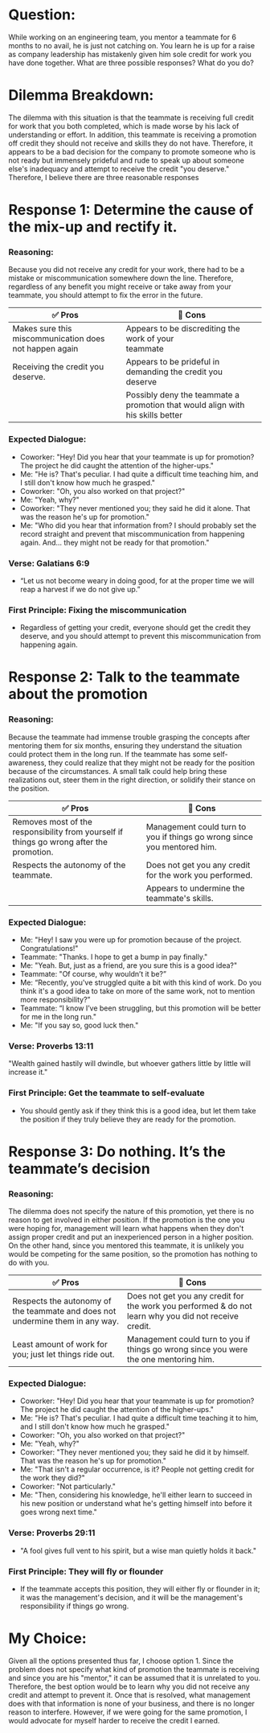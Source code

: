 # Question:
While working on an engineering team, you mentor a teammate for 6 months to no avail, he is just not catching on. You learn he is up for a raise as company leadership has mistakenly given him sole credit for work you have done together. What are three possible responses? What do you do?
# Dilemma Breakdown:
The dilemma with this situation is that the teammate is receiving full credit for work that you both completed, which is made worse by his lack of understanding or effort. In addition, this teammate is receiving a promotion off credit they should not receive and skills they do not have. Therefore, it appears to be a bad decision for the company to promote someone who is not ready but immensely prideful and rude to speak up about someone else's inadequacy and attempt to receive the credit "you deserve." Therefore, I believe there are three reasonable responses

# Response 1: Determine the cause of the mix-up and rectify it.
### Reasoning:
Because you did not receive any credit for your work, there had to be a mistake or miscommunication somewhere down the line. Therefore, regardless of any benefit you might receive or take away from your teammate, you should attempt to fix the error in the future.

| ✅ Pros                                                 | 🚫 Cons                                                                        |
| ------------------------------------------------------ | ------------------------------------------------------------------------------ |
| Makes sure this miscommunication does not happen again | Appears to be discrediting the work of your teammate                           |
| Receiving the credit you deserve.                      | Appears to be prideful in demanding the credit you deserve                     |
|                                                        | Possibly deny the teammate a promotion that would align with his skills better |
### Expected Dialogue:
- Coworker: "Hey! Did you hear that your teammate is up for promotion? The project he did caught the attention of the higher-ups."
- Me: "He is? That's peculiar. I had quite a difficult time teaching him, and I still don't know how much he grasped."
- Coworker: "Oh, you also worked on that project?"
- Me: "Yeah, why?"
- Coworker: "They never mentioned you; they said he did it alone. That was the reason he's up for promotion."
- Me: "Who did you hear that information from? I should probably set the record straight and prevent that miscommunication from happening again. And... they might not be ready for that promotion."
### Verse: Galatians 6:9
- “Let us not become weary in doing good, for at the proper time we will reap a harvest if we do not give up.”
### First Principle: Fixing the miscommunication
- Regardless of getting your credit, everyone should get the credit they deserve, and you should attempt to prevent this miscommunication from happening again.

# Response 2: Talk to the teammate about the promotion
### Reasoning:
Because the teammate had immense trouble grasping the concepts after mentoring them for six months, ensuring they understand the situation could protect them in the long run. If the teammate has some self-awareness, they could realize that they might not be ready for the position because of the circumstances. A small talk could help bring these realizations out, steer them in the right direction, or solidify their stance on the position.

| ✅ Pros                                                                                   | 🚫 Cons                                                                 |
| ---------------------------------------------------------------------------------------- | ----------------------------------------------------------------------- |
| Removes most of the responsibility from yourself if things go wrong after the promotion. | Management could turn to you if things go wrong since you mentored him. |
| Respects the autonomy of the teammate.                                                   | Does not get you any credit for the work you performed.                 |
|                                                                                          | Appears to undermine the teammate's skills.                             |
### Expected Dialogue:
- Me: "Hey! I saw you were up for promotion because of the project. Congratulations!"
- Teammate: "Thanks. I hope to get a bump in pay finally."
- Me: "Yeah. But, just as a friend, are you sure this is a good idea?"
- Teammate: "Of course, why wouldn’t it be?”
- Me: “Recently, you've struggled quite a bit with this kind of work. Do you think it's a good idea to take on more of the same work, not to mention more responsibility?”
- Teammate: “I know I’ve been struggling, but this promotion will be better for me in the long run."
- Me: "If you say so, good luck then."
### Verse: Proverbs 13:11
"Wealth gained hastily will dwindle, but whoever gathers little by little will increase it."
### First Principle: Get the teammate to self-evaluate
- You should gently ask if they think this is a good idea, but let them take the position if they truly believe they are ready for the promotion.

# Response 3: Do nothing. It’s the teammate’s decision

### Reasoning:

The dilemma does not specify the nature of this promotion, yet there is no reason to get involved in either position. If the promotion is the one you were hoping for, management will learn what happens when they don't assign proper credit and put an inexperienced person in a higher position. On the other hand, since you mentored this teammate, it is unlikely you would be competing for the same position, so the promotion has nothing to do with you.

| ✅ Pros                                                                        | 🚫 Cons                                                                                               |
| ----------------------------------------------------------------------------- | ----------------------------------------------------------------------------------------------------- |
| Respects the autonomy of the teammate and does not undermine them in any way. | Does not get you any credit for the work you performed & do not learn why you did not receive credit. |
| Least amount of work for you; just let things ride out.                       | Management could turn to you if things go wrong since you were the one mentoring him.                 |
### Expected Dialogue:
- Coworker: "Hey! Did you hear that your teammate is up for promotion? The project he did caught the attention of the higher-ups."
- Me: "He is? That's peculiar. I had quite a difficult time teaching it to him, and I still don't know how much he grasped."
- Coworker: "Oh, you also worked on that project?"
- Me: "Yeah, why?"
- Coworker: "They never mentioned you; they said he did it by himself. That was the reason he's up for promotion."
- Me: "That isn't a regular occurrence, is it? People not getting credit for the work they did?"
- Coworker: "Not particularly."
- Me: "Then, considering his knowledge, he'll either learn to succeed in his new position or understand what he's getting himself into before it goes wrong next time."
### Verse: Proverbs 29:11
- "A fool gives full vent to his spirit, but a wise man quietly holds it back."
### First Principle: They will fly or flounder
- If the teammate accepts this position, they will either fly or flounder in it; it was the management's decision, and it will be the management's responsibility if things go wrong.

# My Choice:
Given all the options presented thus far, I choose option 1. Since the problem does not specify what kind of promotion the teammate is receiving and since you are his "mentor," it can be assumed that it is unrelated to you. Therefore, the best option would be to learn why you did not receive any credit and attempt to prevent it. Once that is resolved, what management does with that information is none of your business, and there is no longer reason to interfere. However, if we were going for the same promotion, I would advocate for myself harder to receive the credit I earned.